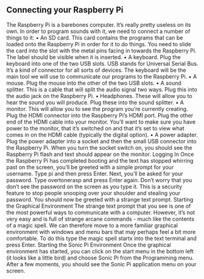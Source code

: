 ## Connecting your Raspberry Pi

The Raspberry Pi is a barebones computer. It’s really pretty useless on its own. In order to program sounds with it, we need to connect a number of things to it:
• An SD card. This card contains the programs that can be loaded onto the Raspberry Pi in order for it to do things. You need to slide the card into the slot with the metal pins facing in towards the Raspberry Pi. The label should be visible when it is inserted.
• A keyboard. Plug the keyboard into one of the two USB slots. USB stands for Universal Serial Bus. It’s a kind of connector for all sorts of devices. The keyboard will be the main tool we will use to communicate our programs to the Raspberry Pi.
• A mouse. Plug the mouse into the other of the two USB slots.
• A sound splitter. This is a cable that will split the audio signal two ways. Plug this into the
audio jack on the Raspberry Pi.
• Headphones. These will allow you to hear the sound you will produce. Plug these into the sound splitter.
• A monitor. This will allow you to see the program you’re currently creating. Plug the HDMI connector into the Raspberry Pi’s HDMI port. Plug the other end of the HDMI cable into your monitor. You’ll want to make sure you have power to the monitor, that it’s switched on and that it’s set to view what comes in on the HDMI cable (typically the digital option).
• A power adapter. Plug the power adapter into a socket and then the small USB connector into the Raspberry Pi. When you turn the socket switch on, you should see the Raspberry Pi flash and text should appear on the monitor.
Logging In
Once the Raspberry Pi has completed booting and the text has stopped whirring past on the screen, you’ll be greeted with a simple prompt for your username. Type pi and then press Enter. Next, you’ll be asked for your password. Type overtonerasp and press Enter again. Don’t worry that you don’t see the password on the screen as you type it. This is a security feature to stop people snooping over your shoulder and stealing your password. You should now be greeted with a strange text prompt.
Starting the Graphical Environment
The strange text prompt that you see is one of the most powerful ways to communicate with a computer. However, it’s not very easy and is full of strange arcane commands - much like the contents of a magic spell. We can therefore move to a more familiar graphical environment with windows and menu bars that may perhaps feel a bit more comfortable. To do this type the magic spell startx into the text terminal and press Enter.
Starting the Sonic Pi Environment
Once the graphical environment has started, you can click on the start menu in the bottom left (it looks like a little bird) and choose Sonic Pi from the Programming menu. After a few moments, you should see the Sonic Pi application menu on your screen.
